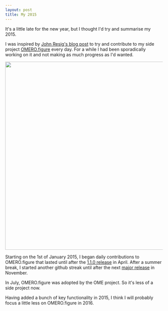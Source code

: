 ```yaml
---
layout: post
title: My 2015
---
```


It's a little late for the new year, but I thought I'd try and summarise
my 2015.

I was inspired by [John Resig's blog post](http://ejohn.org/blog/write-code-every-day/)
to try and contribute to my side project [OMERO.figure](http://figure.openmicroscopy.org/) every day. For a while I had been sporadically working on it and not making
as much progress as I'd wanted.

<img src="{{ site.baseurl }}/images/github-streak-2015.png" style="width:600px"/>

Starting on the 1st of January 2015, I began daily contributions to OMERO.figure that lasted until
after the [1.1.0 release](http://figure.openmicroscopy.org/2015/04/20/release-1.1.0.html)
in April. After a summer break, I started another github streak until after the next
[major release](http://figure.openmicroscopy.org/2015/11/24/release-1.2.0.html) in
November.


In July, OMERO.figure was adopted by the OME project. So it's less of a side project
now.

Having added a bunch of key functionality in 2015, I think I will probably focus a
little less on OMERO.figure in 2016.

